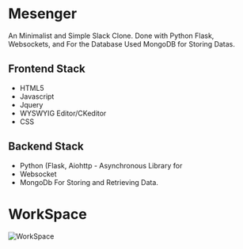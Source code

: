 # Mesenger
An Minimalist and Simple Slack Clone. Done with Python Flask, Websockets, and For the Database Used MongoDB for Storing Datas.

## Frontend Stack
- HTML5 
- Javascript
- Jquery 
- WYSWYIG Editor/CKeditor
- CSS

## Backend Stack
- Python (Flask, Aiohttp - Asynchronous Library for 
- Websocket
- MongoDb For Storing and Retrieving Data.

# WorkSpace
![WorkSpace](https://raw.githubusercontent.com/Madhukaran/Messenger/main/chatApp-2.PNG)
